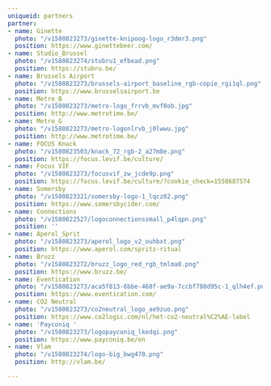 ```yaml
---
uniqueid: partners
partner:
- name: Ginette
  photo: "/v1580823273/ginette-knipoog-logo_r3dmr3.png"
  position: https://www.ginettebeer.com/
- name: Studio_Brussel
  photo: "/v1580823274/stubru1_efbead.png"
  position: https://stubru.be/
- name: Brussels Airport
  photo: "/v1580823273/brussels-airport_baseline_rgb-copie_rgi1ql.png"
  position: https://www.brusselsairport.be
- name: Metro_B
  photo: "/v1580823273/metro-logo_frrvb_mvf8ob.jpg"
  position: http://www.metrotime.be/
- name: Metro_G
  photo: "/v1580823273/metro-logonlrvb_j0lwwu.jpg"
  position: http://www.metrotime.be/
- name: FOCUS Knack
  photo: "/v1580823503/knack_72_rgb-2_a27m8e.png"
  position: https://focus.levif.be/culture/
- name: Focus VIF
  photo: "/v1580823273/focusvif_zw_jcde9p.png"
  position: https://focus.levif.be/culture/?cookie_check=1558687574
- name: Somersby
  photo: "/v1580823321/somersby-logo-1_lqcz82.png"
  position: https://www.somersbycider.com/
- name: Connections
  photo: "/v1580822527/logoconnectionssmall_p4lqpn.png"
  position: ''
- name: Aperol_Sprit
  photo: "/v1580823273/aperol_logo_v2_ouhbxt.png"
  position: https://www.aperol.com/spritz-ritual
- name: Bruzz
  photo: "/v1580823272/bruzz_logo_red_rgb_tmlma0.png"
  position: https://www.bruzz.be/
- name: Eventication
  photo: "/v1580823273/aca5f813-6bbe-468f-ae9a-7ccbf780d95c-1_qlh4ef.png"
  position: https://www.eventication.com/
- name: CO2 Neutral
  photo: "/v1580823273/co2neutral_logo_ae9zuo.png"
  position: https://www.co2logic.com/nl/het-co2-neutral%C2%AE-label
- name: 'Payconiq '
  photo: "/v1580823273/logopayconiq_lkedqi.png"
  position: https://www.payconiq.be/en
- name: Vlam
  photo: "/v1580823274/logo-big_bwg470.png"
  position: http://vlam.be/

---
```

